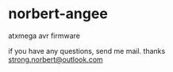 # norbert-angee
atxmega avr firmware


if you have any questions, send me mail. thanks
strong.norbert@outlook.com
